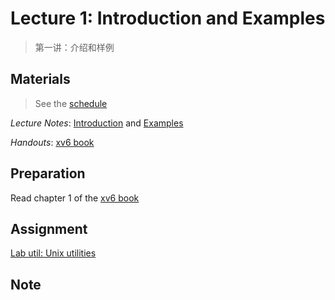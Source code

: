 # Lecture 1: Introduction and Examples

>第一讲：介绍和样例

## Materials

> See the [schedule](https://pdos.csail.mit.edu/6.828/2020/schedule.html)

*Lecture Notes*: [Introduction](https://pdos.csail.mit.edu/6.828/2020/lec/l-overview.txt) and [Examples](https://pdos.csail.mit.edu/6.828/2020/lec/l-overview/)

*Handouts*: [xv6 book](https://pdos.csail.mit.edu/6.828/2020/xv6/book-riscv-rev1.pdf)

## Preparation

Read chapter 1 of the [xv6 book](https://pdos.csail.mit.edu/6.828/2020/xv6/book-riscv-rev1.pdf)

## Assignment

[Lab util: Unix utilities](https://pdos.csail.mit.edu/6.828/2020/labs/util.html)

## Note